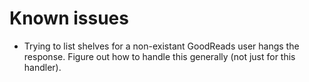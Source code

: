 Known issues
============
* Trying to list shelves for a non-existant GoodReads user hangs the response. Figure out how to handle this generally (not just for this handler).
